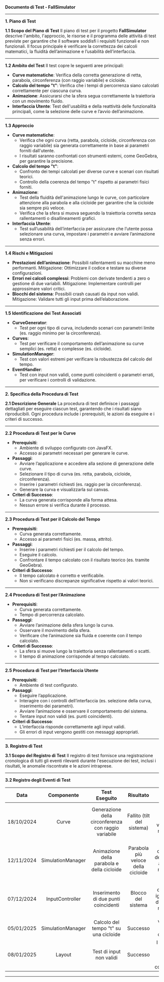 ﻿**Documento di Test - FallSimulator**

-----
**1. Piano di Test**

**1.1 Scopo del Piano di Test**
Il piano di test per il progetto **FallSimulator** descrive l'ambito, l'approccio, le risorse e il programma delle attività di test previste per garantire che il software soddisfi i requisiti funzionali e non funzionali. Il focus principale è verificare la correttezza dei calcoli matematici, la fluidità dell’animazione e l’usabilità dell’interfaccia.

-----
**1.2 Ambito del Test**
Il test copre le seguenti aree principali:

- **Curve matematiche**: Verifica della corretta generazione di retta, parabola, circonferenza (con raggio variabile) e cicloide.
- **Calcolo del tempo "t"**: Verifica che i tempi di percorrenza siano calcolati correttamente per ciascuna curva.
- **Animazione**: Assicurarsi che la sfera segua correttamente la traiettoria con un movimento fluido.
- **Interfaccia Utente**: Test dell'usabilità e della reattività delle funzionalità principali, come la selezione delle curve e l’avvio dell’animazione.
-----
**1.3 Approccio**

- **Curve matematiche**:
  - Verifica che ogni curva (retta, parabola, cicloide, circonferenza con raggio variabile) sia generata correttamente in base ai parametri forniti dall'utente.
  - I risultati saranno confrontati con strumenti esterni, come GeoGebra, per garantire la precisione.
- **Calcolo del tempo "t"**:
  - Confronto dei tempi calcolati per diverse curve e scenari con risultati teorici.
  - Controllo della coerenza del tempo "t" rispetto ai parametri fisici forniti.
- **Animazione**:
  - Test della fluidità dell'animazione lungo le curve, con particolare attenzione alla parabola e alla cicloide per garantire che la cicloide sia sempre più veloce.
  - Verifica che la sfera si muova seguendo la traiettoria corretta senza rallentamenti o disallineamenti grafici.
- **Interfaccia Utente**:
  - Test sull’usabilità dell’interfaccia per assicurare che l’utente possa selezionare una curva, impostare i parametri e avviare l’animazione senza errori.
-----

**1.4 Rischi e Mitigazioni**

- **Prestazioni dell’animazione**: Possibili rallentamenti su macchine meno performanti. Mitigazione: Ottimizzare il codice e testare su diverse configurazioni.
- **Errori nei calcoli complessi**: Problemi con derivate tendenti a zero o gestione di due variabili. Mitigazione: Implementare controlli per approssimare valori critici.
- **Blocchi del sistema**: Possibili crash causati da input non validi. Mitigazione: Validare tutti gli input prima dell’elaborazione.
-----
**1.5 Identificazione dei Test Associati**

- **CurveGenerator**:
  - Test per ogni tipo di curva, includendo scenari con parametri limite (es. raggio minimo per la circonferenza).
- **Curves**:
  - Test per verificare il comportamento dell’animazione su curve semplici (es. retta) e complesse (es. cicloide).
- **SimulationManager**:
  - Test con valori estremi per verificare la robustezza del calcolo del tempo.
- **EventHandler**:
  - Test con input non validi, come punti coincidenti o parametri errati, per verificare i controlli di validazione.
-----
**2. Specifica della Procedura di Test**

**2.1 Descrizione Generale**
La procedura di test definisce i passaggi dettagliati per eseguire ciascun test, garantendo che i risultati siano riproducibili. Ogni procedura include i prerequisiti, le azioni da eseguire e i criteri di successo.

-----
**2.2 Procedura di Test per le Curve**

- **Prerequisiti**: 
  - Ambiente di sviluppo configurato con JavaFX.
  - Accesso ai parametri necessari per generare le curve.
- **Passaggi**: 
  - Avviare l’applicazione e accedere alla sezione di generazione delle curve.
  - Selezionare il tipo di curva (es. retta, parabola, cicloide, circonferenza).
  - Inserire i parametri richiesti (es. raggio per la circonferenza).
  - Generare la curva e visualizzarla sul canvas.
- **Criteri di Successo**: 
  - La curva generata corrisponde alla forma attesa.
  - Nessun errore si verifica durante il processo.
-----
**2.3 Procedura di Test per il Calcolo del Tempo**

- **Prerequisiti**: 
  - Curva generata correttamente.
  - Accesso ai parametri fisici (es. massa, attrito).
- **Passaggi**: 
  - Inserire i parametri richiesti per il calcolo del tempo.
  - Eseguire il calcolo.
  - Confrontare il tempo calcolato con il risultato teorico (es. tramite GeoGebra).
- **Criteri di Successo**: 
  - Il tempo calcolato è corretto e verificabile.
  - Non si verificano discrepanze significative rispetto ai valori teorici.
-----
**2.4 Procedura di Test per l’Animazione**

- **Prerequisiti**: 
  - Curva generata correttamente.
  - Tempo di percorrenza calcolato.
- **Passaggi**: 
  - Avviare l’animazione della sfera lungo la curva.
  - Osservare il movimento della sfera.
  - Verificare che l’animazione sia fluida e coerente con il tempo calcolato.
- **Criteri di Successo**: 
  - La sfera si muove lungo la traiettoria senza rallentamenti o scatti.
  - Il tempo di animazione corrisponde al tempo calcolato.
-----
**2.5 Procedura di Test per l’Interfaccia Utente**

- **Prerequisiti**: 
  - Ambiente di test configurato.
- **Passaggi**: 
  - Eseguire l’applicazione.
  - Interagire con i controlli dell’interfaccia (es. selezione della curva, inserimento dei parametri).
  - Avviare l’animazione e osservare il comportamento del sistema.
  - Tentare input non validi (es. punti coincidenti).
- **Criteri di Successo**: 
  - L’interfaccia risponde correttamente agli input validi.
  - Gli errori di input vengono gestiti con messaggi appropriati.
-----
**3. Registro di Test**

**3.1 Scopo del Registro di Test**
Il registro di test fornisce una registrazione cronologica di tutti gli eventi rilevanti durante l'esecuzione dei test, inclusi i risultati, le anomalie riscontrate e le azioni intraprese.

-----
**3.2 Registro degli Eventi di Test**

|**Data**|**Componente**|**Test Eseguito**|**Risultato**|**Azioni**|
| :-: | :-: | :-: | :-: | :-: |
|18/10/2024|Curve|Generazione della circonferenza con raggio variabile|Fallito (tilt del sistema)|Modificati i calcoli per gestire 2 variabili. Test ripetuto con successo.|
|12/11/2024|SimulationManager|Animazione della parabola e della cicloide|Parabola più veloce della cicloide|Aggiunto controllo per derivate vicine a zero. Test ripetuto con successo.|
|07/12/2024|InputController|Inserimento di due punti coincidenti|Blocco del sistema|Aggiunto controllo per ignorare punti duplicati. Test ripetuto con successo.|
|05/01/2025|SimulationManager|Calcolo del tempo "t" su una cicloide|Successo|Verifica con GeoGebra confermata.|
|08/01/2025|Layout|Test di input non validi|Successo|I messaggi di errore vengono mostrati correttamente.|

-----


